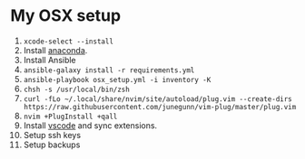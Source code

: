 # My OSX setup

1. `xcode-select --install`
1. Install [anaconda](https://www.anaconda.com/download/#macos).
1. Install Ansible
1. `ansible-galaxy install -r requirements.yml`
1. `ansible-playbook osx_setup.yml -i inventory -K`
1. `chsh -s /usr/local/bin/zsh`
1. `curl -fLo ~/.local/share/nvim/site/autoload/plug.vim --create-dirs https://raw.githubusercontent.com/junegunn/vim-plug/master/plug.vim`
1. `nvim +PlugInstall +qall`
1. Install [vscode](https://code.visualstudio.com) and sync extensions.
1. Setup ssh keys
1. Setup backups
